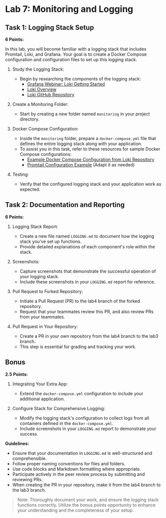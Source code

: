 # Lab 7: Monitoring and Logging

## Task 1: Logging Stack Setup

**6 Points:**

In this lab, you will become familiar with a logging stack that includes Promtail, Loki, and Grafana. Your goal is to create a Docker Compose configuration and configuration files to set up this logging stack.

1. Study the Logging Stack:
   - Begin by researching the components of the logging stack:
     - [Grafana Webinar: Loki Getting Started](https://grafana.com/go/webinar/loki-getting-started/)
     - [Loki Overview](https://grafana.com/docs/loki/latest/overview/)
     - [Loki GitHub Repository](https://github.com/grafana/loki)

2. Create a Monitoring Folder:
   - Start by creating a new folder named `monitoring` in your project directory.

3. Docker Compose Configuration:
   - Inside the `monitoring` folder, prepare a `docker-compose.yml` file that defines the entire logging stack along with your application.
   - To assist you in this task, refer to these resources for sample Docker Compose configurations:
     - [Example Docker Compose Configuration from Loki Repository](https://github.com/grafana/loki/blob/main/production/docker-compose.yaml)
     - [Promtail Configuration Example](https://github.com/black-rosary/loki-nginx/blob/master/promtail/promtail.yml) (Adapt it as needed)

4. Testing:
   - Verify that the configured logging stack and your application work as expected.

## Task 2: Documentation and Reporting

**6 Points:**

1. Logging Stack Report:
   - Create a new file named `LOGGING.md` to document how the logging stack you've set up functions.
   - Provide detailed explanations of each component's role within the stack.

2. Screenshots:
   - Capture screenshots that demonstrate the successful operation of your logging stack.
   - Include these screenshots in your `LOGGING.md` report for reference.

3. Pull Request to Forked Repository:
   - Initiate a Pull Request (PR) to the lab4 branch of the forked repository.
   - Request that your teammates review this PR, and also review PRs from your teammates.

4. Pull Request in Your Repository:
   - Create a PR in your own repository from the lab4 branch to the lab3 branch.
   - This step is essential for grading and tracking your work.

## Bonus

**2.5 Points:**

1. Integrating Your Extra App:
   - Extend the `docker-compose.yml` configuration to include your additional application.

2. Configure Stack for Comprehensive Logging:
   - Modify the logging stack's configuration to collect logs from all containers defined in the `docker-compose.yml`.
   - Include screenshots in your `LOGGING.md` report to demonstrate your success.

**Guidelines:**

- Ensure that your documentation in `LOGGING.md` is well-structured and comprehensible.
- Follow proper naming conventions for files and folders.
- Use code blocks and Markdown formatting where appropriate.
- Participate actively in the peer review process by submitting and reviewing PRs.
- When creating the PR in your repository, make it from the lab4 branch to the lab3 branch.

> Note: Thoroughly document your work, and ensure the logging stack functions correctly. Utilize the bonus points opportunity to enhance your understanding and the completeness of your setup.
